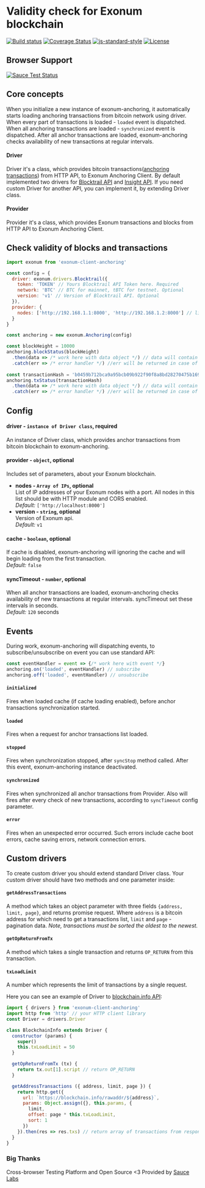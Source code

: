 # Validity check for Exonum blockchain
[![Build status][travis-image]][travis-url]
[![Coverage Status][coveralls-image]][coveralls-url]
[![js-standard-style][codestyle-image]][codestyle-url]
[![License][license-image]][license-url]

[sause-image]: https://saucelabs.com/browser-matrix/Exonum.svg
[sause-url]: https://saucelabs.com/u/Exonum
[travis-image]: https://img.shields.io/travis/qvantor/exonum-anchoring/master.svg
[travis-url]: https://travis-ci.org/exonum/exonum-client-anchoring
[coveralls-image]: https://coveralls.io/repos/github/exonum/exonum-client-anchoring/badge.svg?branch=master
[coveralls-url]: https://coveralls.io/github/exonum/exonum-client-anchoring?branch=master
[codestyle-image]: https://img.shields.io/badge/code%20style-standard-brightgreen.svg
[codestyle-url]: http://standardjs.com
[license-image]: https://img.shields.io/github/license/exonum/exonum-client.svg?style=flat-square
[license-url]: https://opensource.org/licenses/Apache-2.0

## Browser Support
[![Sauce Test Status][sause-image]][sause-url]


## Core concepts
When you initialize a new instance of exonum-anchoring, it automatically starts loading anchoring transactions from bitcoin network using driver. When every part of transactions is loaded - `loaded` event is dispatched. When all anchoring transactions are loaded - `synchronized` event is dispatched. After all anchor transactions are loaded, exonum-anchoring checks availability of new transactions at regular intervals.
#### Driver
Driver it's a class, which provides bitcoin transactions([anchoring transactions](https://exonum.com/doc/advanced/bitcoin-anchoring/)) from HTTP API, to Exonum Anchoring Client. By default implemented two drivers for [Blocktrail API](https://blocktrail.com) and [Insight API](https://github.com/bitpay/insight-api). If you need custom Driver for another API, you can implement it, by extending Driver class.
#### Provider
Provider it's a class, which provides Exonum transactions and blocks from HTTP API to Exonum Anchoring Client.

## Check validity of blocks and transactions
```js
import exonum from 'exonum-client-anchoring'

const config = {
  driver: exonum.drivers.Blocktrail({
    token: 'TOKEN' // Yours Blocktrail API Token here. Required
    network: 'BTC' // BTC for mainnet, tBTC for testnet. Optional
    version: 'v1' // Version of Blocktrail API. Optional
  }),
  provider: {
    nodes: ['http://192.168.1.1:8000', 'http://192.168.1.2:8000'] // list of IP addresses of Exonum nodes
  }
}

const anchoring = new exonum.Anchoring(config)

const blockHeight = 10000
anchoring.blockStatus(blockHeight)
  .then(data => /* work here with data object */) // data will contain status of block and proof
  .catch(err => /* error handler */) //err will be returned in case of network or unexpected errors
  
const transactionHash = 'b0459b712bca9a95bcb09b922f90f8a8bd28270475b169b7bcc281270ab38338'
anchoring.txStatus(transactionHash)
  .then(data => /* work here with data object */) // data will contain status of transaction and proof
  .catch(err => /* error handler */) //err will be returned in case of network or unexpected errors

```
## Config
#### driver - `instance of Driver class`, required
An instance of Driver class, which provides anchor transactions from bitcoin blockchain to exonum-anchoring.
#### provider - `object`, optional
Includes set of parameters, about your Exonum blockchain.
* **nodes - `Array of IPs`, optional**  
List of IP addresses of your Exonum nodes with a port. All nodes in this list should be with HTTP module and CORS enabled.  
*Default:* `['http://localhost:8000']`
* **version - `string`, optional**  
Version of Exonum api.  
*Default:* `v1`
#### cache - `boolean`, optional
If cache is disabled, exonum-anchoring will ignoring the cache and will begin loading from the first transaction.  
*Default:* `false`
#### syncTimeout - `number`, optional
When all anchor transactions are loaded, exonum-anchoring checks availability of new transactions at regular intervals. syncTimeout set these intervals in seconds.  
*Default:* `120` seconds

## Events
During work, exonum-anchoring will dispatching events, to subscribe/unsubscribe on event you can use standard API:
```js
const eventHandler = event => {/* work here with event */}
anchoring.on('loaded', eventHandler) // subscribe
anchoring.off('loaded', eventHandler) // unsubscribe
```
#### `initialized`
Fires when loaded cache (if cache loading enabled), before anchor transactions synchronization started.

#### `loaded`
Fires when a request for anchor transactions list loaded.

#### `stopped`
Fires when synchronization stopped, after `syncStop` method called. After this event, exonum-anchoring instance deactivated.

#### `synchronized`
Fires when synchronized all anchor transactions from Provider. Also will fires after every check of new transactions, according to `syncTimeout` config parameter.

#### `error`
Fires when an unexpected error occurred. Such errors include cache boot errors, cache saving errors, network connection errors.

## Custom drivers
To create custom driver you should extend standard Driver class. Your custom driver should have two methods and one parameter inside:
#### `getAddressTransactions`
A method which takes an object parameter with three fields `{address, limit, page}`, and returns promise request. Where `address` is a bitcoin address for which need to get a transactions list, `limit` and `page` - pagination data. *Note, transactions must be sorted the oldest to the newest.*

#### `getOpReturnFromTx`
A method which takes a single transaction and returns `OP_RETURN` from this transaction.

#### `txLoadLimit`
A number which represents the limit of transactions by a single request.

Here you can see an example of Driver to [blockchain.info API](https://blockchain.info/api/blockchain_api):
```js
import { drivers } from 'exonum-client-anchoring'
import http from 'http' // your HTTP client library
const Driver = drivers.Driver

class BlockchainInfo extends Driver {
  constructor (params) {
    super()
    this.txLoadLimit = 50
  }

  getOpReturnFromTx (tx) {
    return tx.out[1].script // return OP_RETURN
  }

  getAddressTransactions ({ address, limit, page }) {
    return http.get({
      url: `https://blockchain.info/rawaddr/${address}`,
      params: Object.assign({}, this.params, {
        limit,
        offset: page * this.txLoadLimit,
        sort: 1
      })
    }).then(res => res.txs) // return array of transactions from response
  }
}
```

### Big Thanks

Cross-browser Testing Platform and Open Source <3 Provided by [Sauce Labs][homepage]

[homepage]: https://saucelabs.com
